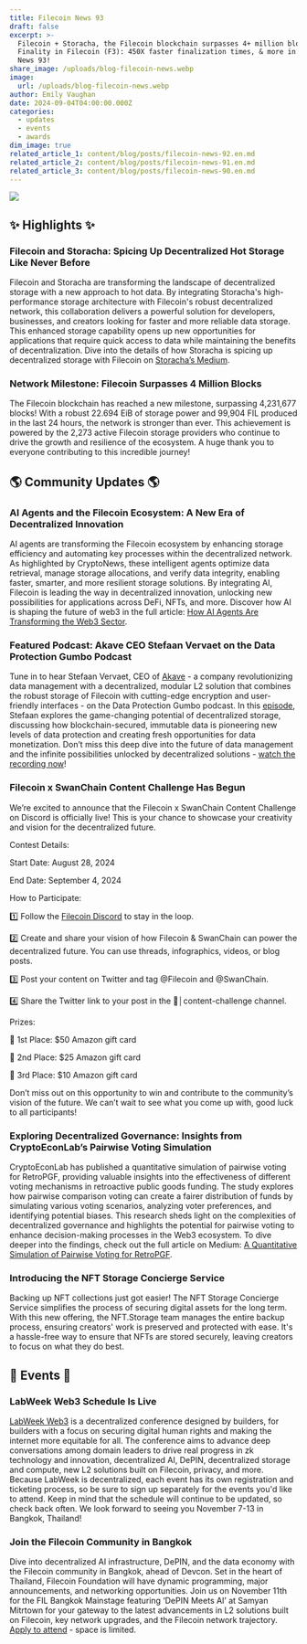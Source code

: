 ```yaml
---
title: Filecoin News 93
draft: false
excerpt: >-
  Filecoin + Storacha, the Filecoin blockchain surpasses 4+ million blocks, Fast
  Finality in Filecoin (F3): 450X faster finalization times, & more in Filecoin
  News 93!
share_image: /uploads/blog-filecoin-news.webp
image:
  url: /uploads/blog-filecoin-news.webp
author: Emily Vaughan
date: 2024-09-04T04:00:00.000Z
categories:
  - updates
  - events
  - awards
dim_image: true
related_article_1: content/blog/posts/filecoin-news-92.en.md
related_article_2: content/blog/posts/filecoin-news-91.en.md
related_article_3: content/blog/posts/filecoin-news-90.en.md
---
```


![](/uploads/FilecoinNews93.webp)

## ✨ Highlights ✨

### Filecoin and Storacha: Spicing Up Decentralized Hot Storage Like Never Before

Filecoin and Storacha are transforming the landscape of decentralized storage with a new approach to hot data. By integrating Storacha's high-performance storage architecture with Filecoin's robust decentralized network, this collaboration delivers a powerful solution for developers, businesses, and creators looking for faster and more reliable data storage. This enhanced storage capability opens up new opportunities for applications that require quick access to data while maintaining the benefits of decentralization. Dive into the details of how Storacha is spicing up decentralized storage with Filecoin on [Storacha’s Medium](https://medium.com/@storacha/filecoin-and-storacha-spicing-up-decentralized-hot-storage-like-never-before-81c0726572da).

### Network Milestone: Filecoin Surpasses 4 Million Blocks

The Filecoin blockchain has reached a new milestone, surpassing 4,231,677 blocks! With a robust 22.694 EiB of storage power and 99,904 FIL produced in the last 24 hours, the network is stronger than ever. This achievement is powered by the 2,273 active Filecoin storage providers who continue to drive the growth and resilience of the ecosystem. A huge thank you to everyone contributing to this incredible journey!

## 🌎 Community Updates 🌎

### AI Agents and the Filecoin Ecosystem: A New Era of Decentralized Innovation

AI agents are transforming the Filecoin ecosystem by enhancing storage efficiency and automating key processes within the decentralized network. As highlighted by CryptoNews, these intelligent agents optimize data retrieval, manage storage allocations, and verify data integrity, enabling faster, smarter, and more resilient storage solutions. By integrating AI, Filecoin is leading the way in decentralized innovation, unlocking new possibilities for applications across DeFi, NFTs, and more. Discover how AI is shaping the future of web3 in the full article: [How AI Agents Are Transforming the Web3 Sector](https://cryptonews.com/news/how-ai-agents-are-transforming-the-web3-sector/).

### Featured Podcast: Akave CEO Stefaan Vervaet on the Data Protection Gumbo Podcast

Tune in to hear Stefaan Vervaet, CEO of [Akave](https://www.akave.ai/) - a company revolutionizing data management with a decentralized, modular L2 solution that combines the robust storage of Filecoin with cutting-edge encryption and user-friendly interfaces - on the Data Protection Gumbo podcast. In this [episode](https://www.youtube.com/watch?v=EYWQ2QFt43A), Stefaan explores the game-changing potential of decentralized storage, discussing how blockchain-secured, immutable data is pioneering new levels of data protection and creating fresh opportunities for data monetization. Don’t miss this deep dive into the future of data management and the infinite possibilities unlocked by decentralized solutions - [watch the recording now](https://www.youtube.com/watch?v=EYWQ2QFt43A)!

### Filecoin x SwanChain Content Challenge Has Begun

We’re excited to announce that the Filecoin x SwanChain Content Challenge on Discord is officially live! This is your chance to showcase your creativity and vision for the decentralized future.

Contest Details:

Start Date: August 28, 2024

End Date: September 4, 2024

How to Participate: 

1️⃣ Follow the [Filecoin Discord](https://linktr.ee/filecoinio) to stay in the loop.

2️⃣ Create and share your vision of how Filecoin & SwanChain can power the decentralized future. You can use threads, infographics, videos, or blog posts.

3️⃣ Post your content on Twitter and tag @Filecoin and @SwanChain.

4️⃣ Share the Twitter link to your post in the ⁠🎯│content-challenge channel.

Prizes: 

🥇 1st Place: $50 Amazon gift card

🥈 2nd Place: $25 Amazon gift card

🥉 3rd Place: $10 Amazon gift card

Don’t miss out on this opportunity to win and contribute to the community’s vision of the future. We can’t wait to see what you come up with, good luck to all participants! 

### Exploring Decentralized Governance: Insights from CryptoEconLab’s Pairwise Voting Simulation

CryptoEconLab has published a quantitative simulation of pairwise voting for RetroPGF, providing valuable insights into the effectiveness of different voting mechanisms in retroactive public goods funding. The study explores how pairwise comparison voting can create a fairer distribution of funds by simulating various voting scenarios, analyzing voter preferences, and identifying potential biases. This research sheds light on the complexities of decentralized governance and highlights the potential for pairwise voting to enhance decision-making processes in the Web3 ecosystem. To dive deeper into the findings, check out the full article on Medium: [A Quantitative Simulation of Pairwise Voting for RetroPGF](https://medium.com/cryptoeconlab/a-quantitative-simulation-of-pairwise-voting-for-retropgf-d890ce39c78b).

### Introducing the NFT Storage Concierge Service

Backing up NFT collections just got easier! The NFT Storage Concierge Service simplifies the process of securing digital assets for the long term. With this new offering, the NFT.Storage team manages the entire backup process, ensuring creators' work is preserved and protected with ease. It's a hassle-free way to ensure that NFTs are stored securely, leaving creators to focus on what they do best.

## 🎉 Events 🎉

### LabWeek Web3 Schedule Is Live

[LabWeek Web3](https://24.labweek.io/24-web3) is a decentralized conference designed by builders, for builders with a focus on securing digital human rights and making the internet more equitable for all. The conference aims to advance deep conversations among domain leaders to drive real progress in zk technology and innovation, decentralized AI, DePIN, decentralized storage and compute, new L2 solutions built on Filecoin, privacy, and more. Because LabWeek is decentralized, each event has its own registration and ticketing process, so be sure to sign up separately for the events you'd like to attend. Keep in mind that the schedule will continue to be updated, so check back often. We look forward to seeing you November 7-13 in Bangkok, Thailand!

### Join the Filecoin Community in Bangkok

Dive into decentralized AI infrastructure, DePIN, and the data economy with the Filecoin community in Bangkok, ahead of Devcon. Set in the heart of Thailand, Filecoin Foundation will have dynamic programming, major announcements, and networking opportunities. Join us on November 11th for the FIL Bangkok Mainstage featuring ‘DePIN Meets AI’ at Samyan Mitrtown for your gateway to the latest advancements in L2 solutions built on Filecoin, key network upgrades, and the Filecoin network trajectory. [Apply to attend](https://lu.ma/aqyqwupe) - space is limited.
